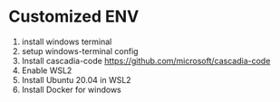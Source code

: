 # Customized ENV

1. install windows terminal
2. setup windows-terminal config
3. Install cascadia-code <https://github.com/microsoft/cascadia-code>
5. Enable WSL2
6. Install Ubuntu 20.04 in WSL2
7. Install Docker for windows

